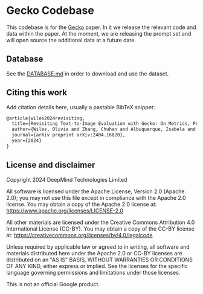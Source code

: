 # Gecko Codebase

This codebase is for the [Gecko](https://arxiv.org/abs/2404.16820) paper. In it
 we release the relevant code and data within the paper.
At the moment, we are releasing the prompt set and will open source the
 additional data at a future date.

## Database

See the [DATABASE.md](https://github.com/google-deepmind/gecko_benchmark_t2i/blob/main/DATABASE.md)
 in order to download and use the dataset.

## Citing this work

Add citation details here, usually a pastable BibTeX snippet:

```latex
@article{wiles2024revisiting,
  title={Revisiting Text-to-Image Evaluation with Gecko: On Metrics, Prompts, and Human Ratings},
  author={Wiles, Olivia and Zhang, Chuhan and Albuquerque, Isabela and Kaji{\'c}, Ivana and Wang, Su and Bugliarello, Emanuele and Onoe, Yasumasa and Knutsen, Chris and Rashtchian, Cyrus and Pont-Tuset, Jordi and Nematzadeh, Aida},
  journal={arXiv preprint arXiv:2404.16820},
  year={2024}
}
```

## License and disclaimer

Copyright 2024 DeepMind Technologies Limited

All software is licensed under the Apache License, Version 2.0 (Apache 2.0);
you may not use this file except in compliance with the Apache 2.0 license.
You may obtain a copy of the Apache 2.0 license at:
https://www.apache.org/licenses/LICENSE-2.0

All other materials are licensed under the Creative Commons Attribution 4.0
International License (CC-BY). You may obtain a copy of the CC-BY license at:
https://creativecommons.org/licenses/by/4.0/legalcode

Unless required by applicable law or agreed to in writing, all software and
materials distributed here under the Apache 2.0 or CC-BY licenses are
distributed on an "AS IS" BASIS, WITHOUT WARRANTIES OR CONDITIONS OF ANY KIND,
either express or implied. See the licenses for the specific language governing
permissions and limitations under those licenses.

This is not an official Google product.
